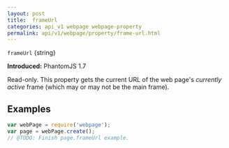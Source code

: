 ```yaml
---
layout: post
title:  frameUrl
categories: api_v1 webpage webpage-property
permalink: api/v1/webpage/property/frame-url.html
---
```


`frameUrl` {string}

**Introduced:** PhantomJS 1.7

Read-only. This property gets the current URL of the web page's _currently active_ frame (which may or may not be the main frame).

## Examples

```javascript
var webPage = require('webpage');
var page = webPage.create();
// @TODO: Finish page.frameUrl example.
```








